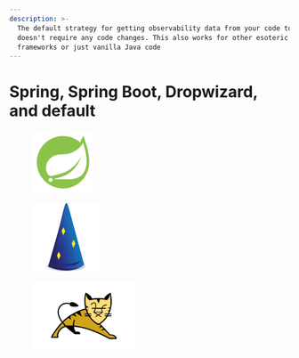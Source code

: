 ```yaml
---
description: >-
  The default strategy for getting observability data from your code to Digma
  doesn't require any code changes. This also works for other esoteric
  frameworks or just vanilla Java code
---
```


# Spring, Spring Boot, Dropwizard, and default



<div align="left">

<figure><img src="../../.gitbook/assets/image (2) (1) (1) (1).png" alt="" width="113"><figcaption></figcaption></figure>

 

<figure><img src="../../.gitbook/assets/image (3) (1) (1).png" alt="" width="123"><figcaption></figcaption></figure>

 

<figure><img src="../../.gitbook/assets/image (4) (1) (1).png" alt="" width="188"><figcaption></figcaption></figure>

</div>
